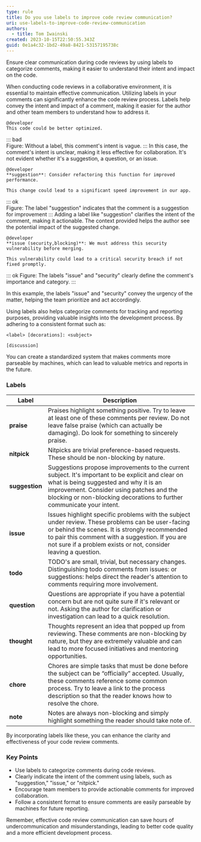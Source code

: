 ```yaml
---
type: rule
title: Do you use labels to improve code review communication?
uri: use-labels-to-improve-code-review-communication
authors:
  - title: Tom Iwainski
created: 2023-10-15T22:50:55.343Z
guid: 0e1a4c32-1bd2-49a8-8421-53157195738c
---
```

Ensure clear communication during code reviews by using labels to categorize comments, making it easier to understand their intent and impact on the code.
            
<!--endintro-->

When conducting code reviews in a collaborative environment, it is essential to maintain effective communication. Utilizing labels in your comments can significantly enhance the code review process. Labels help convey the intent and impact of a comment, making it easier for the author and other team members to understand how to address it.

```
@developer
This code could be better optimized. 
```
::: bad  
Figure: Without a label, this comment's intent is vague.
:::
In this case, the comment's intent is unclear, making it less effective for collaboration. It's not evident whether it's a suggestion, a question, or an issue.

```
@developer
**suggestion**: Consider refactoring this function for improved performance.

This change could lead to a significant speed improvement in our app.
```
::: ok  
Figure: The label "suggestion" indicates that the comment is a suggestion for improvement
:::
Adding a label like "suggestion" clarifies the intent of the comment, making it actionable. The context provided helps the author see the potential impact of the suggested change.
```
@developer
**issue (security,blocking)**: We must address this security vulnerability before merging.

This vulnerability could lead to a critical security breach if not fixed promptly.
```
::: ok
Figure: The labels "issue" and "security" clearly define the comment's importance and category.
:::

In this example, the labels "issue" and "security" convey the urgency of the matter, helping the team prioritize and act accordingly.

Using labels also helps categorize comments for tracking and reporting purposes, providing valuable insights into the development process. By adhering to a consistent format such as:


```
<label> [decorations]: <subject>

[discussion]
```

You can create a standardized system that makes comments more parseable by machines, which can lead to valuable metrics and reports in the future.



### Labels

| Label      | Description                                                                                                 |
|------------|-------------------------------------------------------------------------------------------------------------|
| **praise**  | Praises highlight something positive. Try to leave at least one of these comments per review. Do not leave false praise (which can actually be damaging). Do look for something to sincerely praise.                                      |
| **nitpick** | Nitpicks are trivial preference-based requests. These should be non-blocking by nature.                     |
| **suggestion** | Suggestions propose improvements to the current subject. It's important to be explicit and clear on what is being suggested and why it is an improvement. Consider using patches and the blocking or non-blocking decorations to further communicate your intent.                     |
| **issue**   | Issues highlight specific problems with the subject under review. These problems can be user-facing or behind the scenes. It is strongly recommended to pair this comment with a suggestion. If you are not sure if a problem exists or not, consider leaving a question.                      |
| **todo**    | TODO's are small, trivial, but necessary changes. Distinguishing todo comments from issues: or suggestions: helps direct the reader's attention to comments requiring more involvement.                       |
| **question** | Questions are appropriate if you have a potential concern but are not quite sure if it's relevant or not. Asking the author for clarification or investigation can lead to a quick resolution.                       |
| **thought** | Thoughts represent an idea that popped up from reviewing. These comments are non-blocking by nature, but they are extremely valuable and can lead to more focused initiatives and mentoring opportunities.                  |
| **chore**   | Chores are simple tasks that must be done before the subject can be “officially” accepted. Usually, these comments reference some common process. Try to leave a link to the process description so that the reader knows how to resolve the chore.       |
| **note**    | Notes are always non-blocking and simply highlight something the reader should take note of.                  |


By incorporating labels like these, you can enhance the clarity and effectiveness of your code review comments.


### Key Points
* Use labels to categorize comments during code reviews.
* Clearly indicate the intent of the comment using labels, such as "suggestion," "issue," or "nitpick."
* Encourage team members to provide actionable comments for improved collaboration.
* Follow a consistent format to ensure comments are easily parseable by machines for future reporting.

Remember, effective code review communication can save hours of undercommunication and misunderstandings, leading to better code quality and a more efficient development process.
